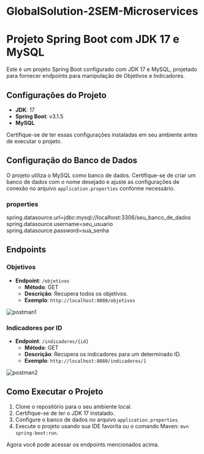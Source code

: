 # GlobalSolution-2SEM-Microservices

# Projeto Spring Boot com JDK 17 e MySQL

Este é um projeto Spring Boot configurado com JDK 17 e MySQL, projetado para fornecer endpoints para manipulação de Objetivos e Indicadores.

## Configurações do Projeto

- **JDK**: 17
- **Spring Boot**: v3.1.5
- **MySQL**

Certifique-se de ter essas configurações instaladas em seu ambiente antes de executar o projeto.

## Configuração do Banco de Dados

O projeto utiliza o MySQL como banco de dados. Certifique-se de criar um banco de dados com o nome desejado e ajuste as configurações de conexão no arquivo `application.properties` conforme necessário.


### properties
spring.datasource.url=jdbc:mysql://localhost:3306/seu_banco_de_dados
spring.datasource.username=seu_usuario
spring.datasource.password=sua_senha



## Endpoints

### Objetivos

- **Endpoint**: `/objetivos`
  - **Método**: GET
  - **Descrição**: Recupera todos os objetivos.
  - **Exemplo**: `http://localhost:8080/objetivos`

![postman1](https://github.com/Kaique646/GlobalSolution-2SEM-Microservices/assets/80988490/95608dbc-a6fd-4b04-853d-c26dd59c4f69)


### Indicadores por ID

- **Endpoint**: `/indicadores/{id}`
  - **Método**: GET
  - **Descrição**: Recupera os indicadores para um determinado ID.
  - **Exemplo**: `http://localhost:8080/indicadores/1`

![postman2](https://github.com/Kaique646/GlobalSolution-2SEM-Microservices/assets/80988490/b6e80746-2698-40d4-9c24-8ca3129008a8)

## Como Executar o Projeto

1. Clone o repositório para o seu ambiente local.
2. Certifique-se de ter o JDK 17 instalado.
3. Configure o banco de dados no arquivo `application.properties`.
4. Execute o projeto usando sua IDE favorita ou o comando Maven: `mvn spring-boot:run`.

Agora você pode acessar os endpoints mencionados acima.

